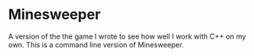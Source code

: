 # Minesweeper
A version of the the game I wrote to see how well I work with C++ on my own. This is a command line version of Minesweeper. 
